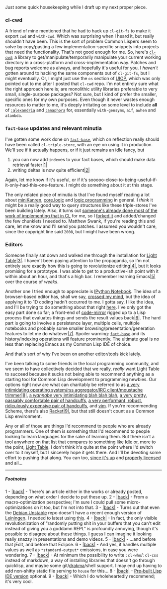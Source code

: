 Just some quick housekeeping while I draft up my next proper piece.

### cl-cwd

A friend of mine mentioned that he had to hack up `cl-git-fs` to make it export `cwd` and `with-cwd`. Which was surprising when I heard it, but really shouldn't have been. This is the sort of problem Common Lispers seem to solve by copy/pasting a few implementation-specific snippets into projects that need the functionality. That's not good enough for me. So, here's [`cl-cwd`](https://github.com/Inaimathi/cl-cwd); a library to get/manipulate/temporarily manipulate your current working directory in a cross-platform and cross-implementation way. Patches and bug reports welcome as always, and hopefully it's useful for you. I *haven't* gotten around to hacking the same components out of `cl-git-fs`, but I might eventually. Or, I might just use the `os` section of [UIOP](http://quickdocs.org/uiop/), which was only pointed out to me after I posted that `cl-cwd` repo. I'm not entirely sure what the right approach here is; are monolithic utility libraries preferable to very small, single-purpose packages? Not sure, but I kind of prefer the smaller, specific ones for my own purposes. Even though it never wastes enough resources to matter to me, it's deeply irritating on some level to include **all** of [`:alexandria`](http://www.cliki.net/Alexandria) and [`:anaphora`](http://www.cliki.net/Anaphora) for, essentially `with-gensyms`, `aif`, `awhen` and `alambda`.

### `fact-base` updates and relevant minutia

I've gotten some work done on [`fact-base`](https://github.com/Inaimathi/fact-base), which on reflection really should have been called `cl-triple-store`, with an eye on using it in production. We'll see if it actually happens, or if it just remains an idle fancy, but


1.   you can now add `index`es to your fact bases, which should make data retrieval faster<a name="note-Thu-Mar-20-195226EDT-2014"></a>[|1|](#foot-Thu-Mar-20-195226EDT-2014)
1.   writing deltas is now quite efficient<a name="note-Thu-Mar-20-195230EDT-2014"></a>[|2|](#foot-Thu-Mar-20-195230EDT-2014)


Again, let me know if it's useful, or if it's sooooo-close-to-being-useful-if-it-only-had-this-one-feature. I might do something about it at this stage.

The only related piece of minutia is that I've found myself reading a lot about [miniKanren](http://minikanren.org/), [core.logic](https://github.com/clojure/core.logic) and [logic programming](https://en.wikipedia.org/wiki/Logic_programming) in general. I *think* it might be a really good way to query structures like these triple-stores I've been building lately. Also, it turns out [someone's already done most of the work of implementing that in CL](http://common-lisp.net/project/cl-kanren-trs/) for me, so I [forked it](https://github.com/Inaimathi/cl-kanren-trs) and added/changed the few chunklets I needed to. Matthew Swank, if you're reading this and care, let me know and I'll send you patches. I assumed you wouldn't care, since the copyright line said `2008`, but I might have been wrong.

### Editors

Someone finally sat down and walked me through the installation for [Light Table](http://www.lighttable.com/)<a name="note-Thu-Mar-20-195232EDT-2014"></a>[|3|](#foot-Thu-Mar-20-195232EDT-2014). I haven't been paying attention to the propaganda, so I'm not entirely sure exactly how this is going to revolutionize editing<a name="note-Thu-Mar-20-195235EDT-2014"></a>[|4|](#foot-Thu-Mar-20-195235EDT-2014), but it looks promising for a prototype. I was able to get to a productive-ish point with it within about an hour, and that's a high bar. I remember learning Emacs<a name="note-Thu-Mar-20-195237EDT-2014"></a>[|5|](#foot-Thu-Mar-20-195237EDT-2014) over the course of *weeks*.

Another one I tried enough to appreciate is [IPython Notebook](http://ipython.org/notebook.html). The idea of a browser-based editor has, shall we say, [crossed my mind](http://langnostic.blogspot.ca/2014/01/update-and-finer-points-of-quasimodes.html), but the idea of applying it to 1D coding hadn't occurred to me. I gotta say, I like the idea, and I'll be trying to do something about that right [here](https://github.com/Inaimathi/cl-notebook). I've only got the easy part done so far; a front-end of [code-mirror](http://codemirror.net/) rigged up to a Lisp process that evaluates things and sends the result values back<a name="note-Thu-Mar-20-195240EDT-2014"></a>[|6|](#foot-Thu-Mar-20-195240EDT-2014). The hard part is going to involve a persistence layer, multiple cells, multiple notebooks and probably some smaller browsing/presentation/generation features to let me do whatever<a name="note-Thu-Mar-20-195242EDT-2014"></a>[|7|](#foot-Thu-Mar-20-195242EDT-2014). Spoiler warning: [`fact-base`](https://github.com/Inaimathi/fact-base) and its history/indexing operations will feature prominently. The ultimate goal is no less than replacing Emacs as my Common Lisp IDE of choice.

And that's sort of why I've been on another editor/tools kick lately.

I've been talking to some friends in the local programming community, and we seem to have collectively decided that we really, *really* want Light Table to succeed because it sucks not being able to recommend anything as a starting tool for Common Lisp development to programming newbies. Our options right now are what can charitably be referred to as [a very intimidating operating system/rss aggregator/IRC client/moustache trimmer](https://www.gnu.org/software/emacs/)<a name="note-Thu-Mar-20-195245EDT-2014"></a>[|8|](#foot-Thu-Mar-20-195245EDT-2014), [a *wannabe* very intimidating blah blah blah](https://www.eclipse.org/), [a very pretty, passably comfortable pair of handcuffs](http://www.sublimetext.com/), [a very performant, robust, ridiculously expensive pair of handcuffs](http://www.lispworks.com/), and [vim](http://stackoverflow.com/questions/94792/using-vim-for-lisp-development). If you're recommending Scheme, there's also [Racket](http://www.racket-lang.org/)<a name="note-Thu-Mar-20-195247EDT-2014"></a>[|9|](#foot-Thu-Mar-20-195247EDT-2014), but that still doesn't count as a Common Lisp environment.

Any or all of those are things I'd recommend to people who are already programmers. One of them is something that I'd recommend to people looking to learn languages for the sake of learning them. But there isn't a tool anywhere on that list that compares to something like [Idle](http://docs.python.org/2/library/idle.html) or, more to the point, [Light Table](http://www.lighttable.com/). I don't think it's quite at the point where I'd switch over to it myself, but I sincerely hope it gets there. And I'll be devoting some effort to pushing that along. You can too, [since it's up](https://github.com/LightTable/LightTable) and [properly licensed](https://github.com/LightTable/LightTable/blob/master/LICENSE.md#gnu-general-public-license) and all...


* * *
##### Footnotes
1 - <a name="foot-Thu-Mar-20-195226EDT-2014"></a>[|back|](#note-Thu-Mar-20-195226EDT-2014) - There's an article either in the works or already posted, depending on what order I decide to put these up.
2 - <a name="foot-Thu-Mar-20-195230EDT-2014"></a>[|back|](#note-Thu-Mar-20-195230EDT-2014) - From a macro-optimization perspective; I'm sure I could pull some micro-optimizations on it too, but I'm not into that.
3 - <a name="foot-Thu-Mar-20-195232EDT-2014"></a>[|back|](#note-Thu-Mar-20-195232EDT-2014) - Turns out that even the [Debian Unstable](https://packages.debian.org/sid/leiningen) repo doesn't have a recent enough version of [Leiningen](https://github.com/technomancy/leiningen). I needed to latest using [this](https://raw.github.com/technomancy/leiningen/stable/bin/lein).
4 - <a name="foot-Thu-Mar-20-195235EDT-2014"></a>[|back|](#note-Thu-Mar-20-195235EDT-2014) - In fact, the only visible revolutionization of "randomly putting shit in your buffers that you can't edit instead of giving you a goddamn REPL" is profoundly annoying, though it's possible to disagree about these things. I guess I can imagine it looking really snazzy in presentations and demo videos.
5 - <a name="foot-Thu-Mar-20-195237EDT-2014"></a>[|back|](#note-Thu-Mar-20-195237EDT-2014) - ...and before that jEdit, and before that Eclipse.
6 - <a name="foot-Thu-Mar-20-195240EDT-2014"></a>[|back|](#note-Thu-Mar-20-195240EDT-2014) - And yes, it handles multiple values as well as `*standard-output*` emissions, in case you were wondering.
7 - <a name="foot-Thu-Mar-20-195242EDT-2014"></a>[|back|](#note-Thu-Mar-20-195242EDT-2014) - At minimum the possibility to write `:cl-who`/`:cl-css` instead of markdown, a way of installing libraries that doesn't go through quicklisp, and maybe some git/[drakma](https://github.com/edicl/drakma)/shell support. I may end up having to add non-shitty static file serving to `house` for this...
8 - <a name="foot-Thu-Mar-20-195245EDT-2014"></a>[|back|](#note-Thu-Mar-20-195245EDT-2014) - [Pre-built Lisp IDE version](http://common-lisp.net/project/lispbox/) optional.
9 - <a name="foot-Thu-Mar-20-195247EDT-2014"></a>[|back|](#note-Thu-Mar-20-195247EDT-2014) - Which I do wholeheartedly recommend; it's very cool.
